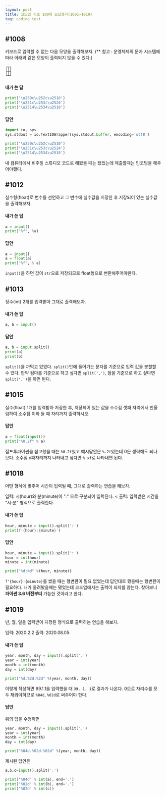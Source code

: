 ```yaml
---
layout: post
title: 코드업 기초 100제 오답정리(1001~1019)
tag: coding_test
---
```


## #1008
키보드로 입력할 수 없는 다음 모양을 출력해보자.
(** 참고 : 운영체제의 문자 시스템에 따라 아래와 같은 모양이 출력되지 않을 수 있다.)
```
┌┬┐
├┼┤
└┴┘
```

#### 내가 쓴 답
```python
print('\u250c\u252c\u2510')
print('\u251c\u253c\u2524')
print('\u2514\u2534\u2518')
```

#### 답안
```python
import io, sys
sys.stdout = io.TextIOWrapper(sys.stdout.buffer, encoding='utf8')

print('\u250c\u252c\u2510')
print('\u251c\u253c\u2524')
print('\u2514\u2534\u2518')
```

내 컴퓨터에서 비주얼 스튜디오 코드로 해봤을 때는 됐었는데 제출할때는 인코딩을 해주어야했다.


## #1012
실수형(float)로 변수를 선언하고 그 변수에 실수값을 저장한 후 저장되어 있는 실수값을 출력해보자.

#### 내가 쓴 답
```python
a = input()
print("%f", %a)
```

#### 답안
```python
a = input()
a = float(a)
print("%f", % a)
```

`input()`을 하면 값이 `str`으로 저장되므로 float형으로 변환해주어야한다.


## #1013
정수(int) 2개를 입력받아 그대로 출력해보자.

#### 내가 쓴 답
```python
a, b = input()
```

#### 답안
```python
a, b = input.split()
print(a)
print(b)
```

`split()`을 까먹고 있었다. `split()`안에 들어가는 문자를 기준으로 입력 값을 분할할 수 있다.
만약 컴마를 기준으로 하고 싶다면 `split(',')`, 점을 기준으로 하고 싶다면 `split('.')`을 하면 된다.

## #1015
실수(float) 1개를 입력받아 저장한 후, 저장되어 있는 값을 소수점 셋째 자리에서 반올림하여 소수점 이하 둘 째 자리까지 출력하시오.

#### 답안
```python
a = float(input())
print("%0.2f" % a)
```

점프투파이썬을 참고했을 때는 `%0.2f`였고 예시답안은 `%.2f`였는데 0은 생략해도 되나보다.
소수점 x째자리까지 나타내고 싶다면 `%.xf`로 나타내면 된다.


## #1018
어떤 형식에 맞추어 시간이 입력될 때, 그대로 출력하는 연습을 해보자.

입력: 시(hour)와 분(minute)이 ":" 으로 구분되어 입력된다.
<
출력: 입력받은 시간을 "시:분" 형식으로 출력한다.

#### 내가 쓴 답
```python
hour, minute = input().split(':')
print(f'{hour}:{minute}')
```

#### 답안
```python
hour, minute = input().split(':')
hour = int(hour)
minute = int(minute)

print("%d:%d" %(hour, minute))
```

`f'{hour}:{minute}`를 썼을 때는 형변환이 필요 없었는데 답안대로 했을때는 형변환이 필요하다.
내가 돌려봤을때는 됐었는데 코드업에서는 출력이 되지를 않는다. 찾아보니 **파이썬 3.6 버전부터** 가능한 것이라고 한다.


## #1019
년, 월, 일을 입력받아 지정된 형식으로 출력하는 연습을 해보자.

입력: 2020.2.2
출력: 2020.08.05

#### 내가 쓴 답
```python
year, month, day = input().split('.')
year = int(year)
month = int(month)
day = int(day)

print("%d.%2d.%2d" %(year, month, day))
```

이렇게 작성하면 99.1.1을 입력했을 때 `99. 1. 1`로 결과가 나온다.
0으로 자리수를 모두 채워야하므로 `%04d`, `%02d`로 써주어야 한다.

#### 답안
위의 답을 수정하면
```python
year, month, day = input().split('.')
year = int(year)
month = int(month)
day = int(day)

print("%04d.%02d.%02d" %(year, month, day))
```

제시된 답안은

```python
a,b,c=input().split('.')

print('%04d' % int(a), end='.')
print('%02d' % int(b), end='.')
print('%02d' % int(c))
```


